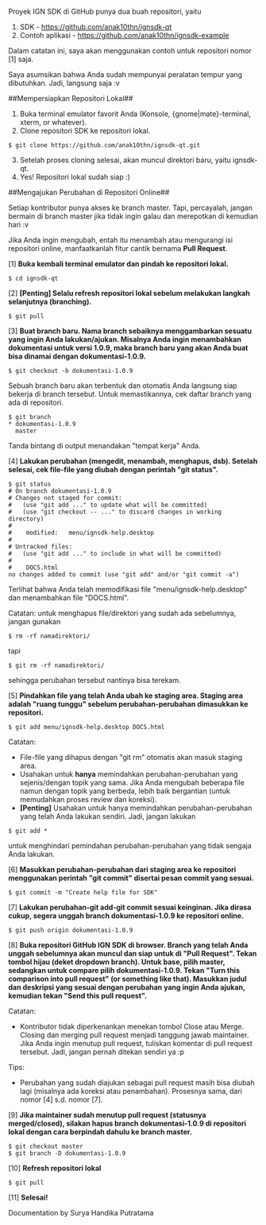 Proyek IGN SDK di GitHub punya dua buah repositori, yaitu

1. SDK - https://github.com/anak10thn/ignsdk-qt
2. Contoh aplikasi - https://github.com/anak10thn/ignsdk-example

Dalam catatan ini, saya akan menggunakan contoh untuk repositori nomor [1] saja.

Saya asumsikan bahwa Anda sudah mempunyai peralatan tempur yang dibutuhkan. Jadi, langsung saja :v

##Mempersiapkan Repositori Lokal##

1. Buka terminal emulator favorit Anda (Konsole, {gnome|mate}-terminal, xterm, or whatever).
2. Clone repositori SDK ke repositori lokal.
```
$ git clone https://github.com/anak10thn/ignsdk-qt.git
```
3. Setelah proses cloning selesai, akan muncul direktori baru, yaitu ignsdk-qt.
4. Yes! Repositori lokal sudah siap :)

##Mengajukan Perubahan di Repositori Online##

Setiap kontributor punya akses ke branch master. Tapi, percayalah, jangan bermain di branch master jika tidak ingin galau dan merepotkan di kemudian hari :v

Jika Anda ingin mengubah, entah itu menambah atau mengurangi isi repositori online, manfaatkanlah fitur cantik bernama **Pull Request**.

[1] **Buka kembali terminal emulator dan pindah ke repositori lokal.**
```
$ cd ignsdk-qt
```
[2] **[Penting] Selalu refresh repositori lokal sebelum melakukan langkah selanjutnya (branching).**
```
$ git pull
```
[3] **Buat branch baru. Nama branch sebaiknya menggambarkan sesuatu yang ingin Anda lakukan/ajukan. Misalnya Anda ingin menambahkan dokumentasi untuk versi 1.0.9, maka branch baru yang akan Anda buat bisa dinamai dengan dokumentasi-1.0.9.**
```
$ git checkout -b dokumentasi-1.0.9
```
Sebuah branch baru akan terbentuk dan otomatis Anda langsung siap bekerja di branch tersebut. Untuk memastikannya, cek daftar branch yang ada di repositori.
```
$ git branch
* dokumentasi-1.0.9
  master
```
Tanda bintang di output menandakan "tempat kerja" Anda.

[4] **Lakukan perubahan (mengedit, menambah, menghapus, dsb). Setelah selesai, cek file-file yang diubah dengan perintah "git status".**
```
$ git status
# On branch dokumentasi-1.0.9
# Changes not staged for commit:
#   (use "git add ..." to update what will be committed)
#   (use "git checkout -- ..." to discard changes in working directory)
#
#    modified:   menu/ignsdk-help.desktop
#
# Untracked files:
#   (use "git add ..." to include in what will be committed)
#
#    DOCS.html
no changes added to commit (use "git add" and/or "git commit -a")
```
Terlihat bahwa Anda telah memodifikasi  file "menu/ignsdk-help.desktop" dan menambahkan file "DOCS.html".

Catatan: untuk menghapus file/direktori yang sudah ada sebelumnya, jangan gunakan
```
$ rm -rf namadirektori/
```
tapi
```
$ git rm -rf namadirektori/
```
sehingga perubahan tersebut nantinya bisa terekam.

[5] **Pindahkan file yang telah Anda ubah ke staging area. Staging area adalah "ruang tunggu" sebelum perubahan-perubahan dimasukkan ke repositori.**
```
$ git add menu/ignsdk-help.desktop DOCS.html
```
Catatan:
* File-file yang dihapus dengan "git rm" otomatis akan masuk staging area.
* Usahakan untuk **hanya** memindahkan perubahan-perubahan yang sejenis/dengan topik yang sama. Jika Anda mengubah beberapa file namun dengan topik yang berbeda, lebih baik bergantian (untuk memudahkan proses review dan koreksi).
* **[Penting]** Usahakan untuk hanya memindahkan perubahan-perubahan yang telah Anda lakukan sendiri. Jadi, jangan lakukan
```
$ git add *
```
untuk menghindari pemindahan perubahan-perubahan yang tidak sengaja Anda lakukan.

[6] **Masukkan perubahan-perubahan dari staging area ke repositori menggunakan perintah "git commit" disertai pesan commit yang sesuai.**
```
$ git commit -m "Create help file for SDK"
```
[7] **Lakukan perubahan-git add-git commit sesuai keinginan. Jika dirasa cukup, segera unggah branch dokumentasi-1.0.9 ke repositori online.**
```
$ git push origin dokumentasi-1.0.9
```
[8] **Buka repositori GitHub IGN SDK di browser. Branch yang telah Anda unggah sebelumnya akan muncul dan siap untuk di "Pull Request". Tekan tombol hijau (deket dropdown branch). Untuk base, pilih master, sedangkan untuk compare pilih dokumentasi-1.0.9. Tekan "Turn this comparison into pull request" (or something like that). Masukkan judul dan deskripsi yang sesuai dengan perubahan yang ingin Anda ajukan, kemudian tekan "Send this pull request".**

Catatan:
* Kontributor tidak diperkenankan menekan tombol Close atau Merge. Closing dan merging pull request menjadi tanggung jawab maintainer. Jika Anda ingin menutup pull request, tuliskan komentar di pull request tersebut. Jadi, jangan pernah ditekan sendiri ya :p

Tips:
* Perubahan yang sudah diajukan sebagai pull request masih bisa diubah lagi (misalnya ada koreksi atau penambahan). Prosesnya sama, dari nomor [4] s.d. nomor [7].

[9] **Jika maintainer sudah menutup pull request (statusnya merged/closed), silakan hapus branch dokumentasi-1.0.9 di repositori lokal dengan cara berpindah dahulu ke branch master.**
```
$ git checkout master
$ git branch -D dokumentasi-1.0.9
```
[10] **Refresh repositori lokal**
```
$ git pull
```
[11] **Selesai!**

Documentation by Surya Handika Putratama
